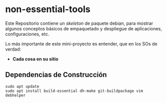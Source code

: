 # non-essential-tools

Este Repositorio contiene un *skeleton* de paquete debian, para
mostrar algunos conceptos básicos de empaquetado y despliegue
de aplicaciones, configuraciones, etc.

Lo más importante de este mini-proyecto es entender, que 
en los SOs de verdad:

* **Cada cosa en su sitio** 



## Dependencias de Construcción

```shell
sudo apt update
sudo apt install build-essential dh-make git-buildpackage vim debhelper
```


